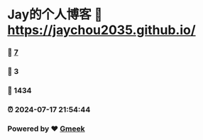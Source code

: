# Jay的个人博客 :link: https://jaychou2035.github.io/ 
### :page_facing_up: [7](https://jaychou2035.github.io//tag.html) 
### :speech_balloon: 3 
### :hibiscus: 1434 
### :alarm_clock: 2024-07-17 21:54:44 
### Powered by :heart: [Gmeek](https://github.com/Meekdai/Gmeek)
